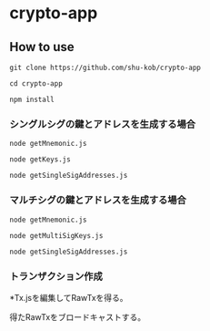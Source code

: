 # crypto-app

## How to use

```
git clone https://github.com/shu-kob/crypto-app

cd crypto-app

npm install
```


### シングルシグの鍵とアドレスを生成する場合

```
node getMnemonic.js

node getKeys.js

node getSingleSigAddresses.js
```

### マルチシグの鍵とアドレスを生成する場合

```
node getMnemonic.js

node getMultiSigKeys.js

node getSingleSigAddresses.js
```

### トランザクション作成

*Tx.jsを編集してRawTxを得る。

得たRawTxをブロードキャストする。
